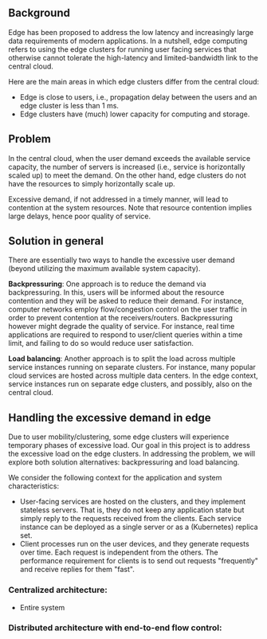 ## Background
Edge has been proposed to address the low latency and increasingly large data requirements of modern applications.
In a nutshell, edge computing refers to using the edge clusters for running user facing services that otherwise cannot tolerate the high-latency and limited-bandwidth link to the central cloud.

Here are the main areas in which edge clusters differ from the central cloud:
* Edge is close to users, i.e., propagation delay between the users and an edge cluster is less than 1 ms.
* Edge clusters have (much) lower capacity for computing and storage.


## Problem
In the central cloud, when the user demand exceeds the available service capacity, the number of servers is increased (i.e., service is horizontally scaled up) to meet the demand. On the other hand, edge clusters do not have the resources to simply horizontally scale up.

Excessive demand, if not addressed in a timely manner, will lead to contention at the system resources. Note that resource contention implies large delays, hence poor quality of service.


## Solution in general
There are essentially two ways to handle the excessive user demand (beyond utilizing the maximum available system capacity).

**Backpressuring**: One approach is to reduce the demand via backpressuring. In this, users will be informed about the resource contention and they will be asked to reduce their demand. For instance, computer networks employ flow/congestion control on the user traffic in order to prevent contention at the receivers/routers.
Backpressuring however might degrade the quality of service. For instance, real time applications are required to respond to user/client queries within a time limit, and failing to do so would reduce user satisfaction.

**Load balancing**: Another approach is to split the load across multiple service instances running on separate clusters. For instance, many popular cloud services are hosted across multiple data centers.
In the edge context, service instances run on separate edge clusters, and possibly, also on the central cloud.


## Handling the excessive demand in edge
Due to user mobility/clustering, some edge clusters will experience temporary phases of excessive load. Our goal in this project is to address the excessive load on the edge clusters. In addressing the problem, we will explore both solution alternatives: backpressuring and load balancing.

We consider the following context for the application and system characteristics:
* User-facing services are hosted on the clusters, and they implement stateless servers. That is, they do not keep any application state but simply reply to the requests received from the clients. Each service instance can be deployed as a single server or as a (Kubernetes) replica set.
* Client processes run on the user devices, and they generate requests over time. Each request is independent from the others. The performance requirement for clients is to send out requests "frequently" and receive replies for them "fast".

### Centralized architecture:
* Entire system

### Distributed architecture with end-to-end flow control:

